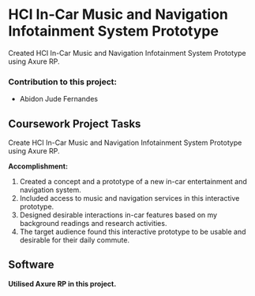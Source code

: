 # HCI In-Car Music and Navigation Infotainment System Prototype

Created HCI In-Car Music and Navigation Infotainment System Prototype using Axure RP.

### Contribution to this project:
- Abidon Jude Fernandes


## Coursework Project Tasks
Create HCI In-Car Music and Navigation Infotainment System Prototype using Axure RP.

**Accomplishment:**
1. Created a concept and a prototype of a new in-car entertainment and navigation system.
2. Included access to music and navigation services in this interactive prototype.
4. Designed desirable interactions in-car features based on my background readings and research activities.
5. The target audience found this interactive prototype to be usable and desirable for their daily commute.


## Software
**Utilised Axure RP in this project.**

